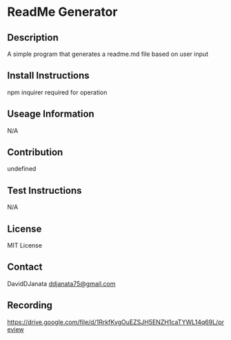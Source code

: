 # ReadMe Generator
  ## Description
  A simple program that generates a readme.md file based on user input
  ## Install Instructions
  npm inquirer required for operation
  ## Useage Information
  N/A
  ## Contribution
  undefined
  ## Test Instructions
  N/A
  ## License
  MIT License
  ## Contact
  DavidDJanata
  ddjanata75@gmail.com

  ## Recording
  https://drive.google.com/file/d/1RrkfKvgOuEZSJH5ENZH1caTYWL14q69L/preview